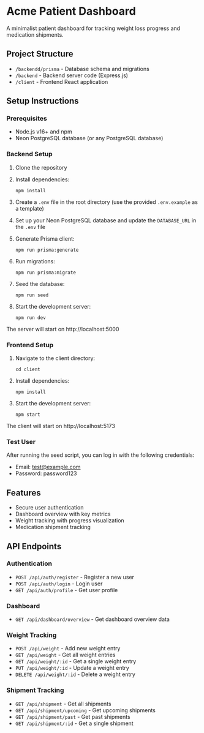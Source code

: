 # Acme Patient Dashboard

A minimalist patient dashboard for tracking weight loss progress and medication shipments.

## Project Structure

- `/backendd/prisma` - Database schema and migrations
- `/backend` - Backend server code (Express.js)
- `/client` - Frontend React application

## Setup Instructions

### Prerequisites

- Node.js v16+ and npm
- Neon PostgreSQL database (or any PostgreSQL database)

### Backend Setup

1. Clone the repository

2. Install dependencies:
   ```
   npm install
   ```

3. Create a `.env` file in the root directory (use the provided `.env.example` as a template)

4. Set up your Neon PostgreSQL database and update the `DATABASE_URL` in the `.env` file

5. Generate Prisma client:
   ```
   npm run prisma:generate
   ```

6. Run migrations:
   ```
   npm run prisma:migrate
   ```

7. Seed the database:
   ```
   npm run seed
   ```

8. Start the development server:
   ```
   npm run dev
   ```

The server will start on http://localhost:5000

### Frontend Setup

1. Navigate to the client directory:
   ```
   cd client
   ```

2. Install dependencies:
   ```
   npm install
   ```

3. Start the development server:
   ```
   npm start
   ```

The client will start on http://localhost:5173

### Test User

After running the seed script, you can log in with the following credentials:

- Email: test@example.com
- Password: password123

## Features

- Secure user authentication
- Dashboard overview with key metrics
- Weight tracking with progress visualization
- Medication shipment tracking

## API Endpoints

### Authentication
- `POST /api/auth/register` - Register a new user
- `POST /api/auth/login` - Login user
- `GET /api/auth/profile` - Get user profile

### Dashboard
- `GET /api/dashboard/overview` - Get dashboard overview data

### Weight Tracking
- `POST /api/weight` - Add new weight entry
- `GET /api/weight` - Get all weight entries
- `GET /api/weight/:id` - Get a single weight entry
- `PUT /api/weight/:id` - Update a weight entry
- `DELETE /api/weight/:id` - Delete a weight entry

### Shipment Tracking
- `GET /api/shipment` - Get all shipments
- `GET /api/shipment/upcoming` - Get upcoming shipments
- `GET /api/shipment/past` - Get past shipments
- `GET /api/shipment/:id` - Get a single shipment
